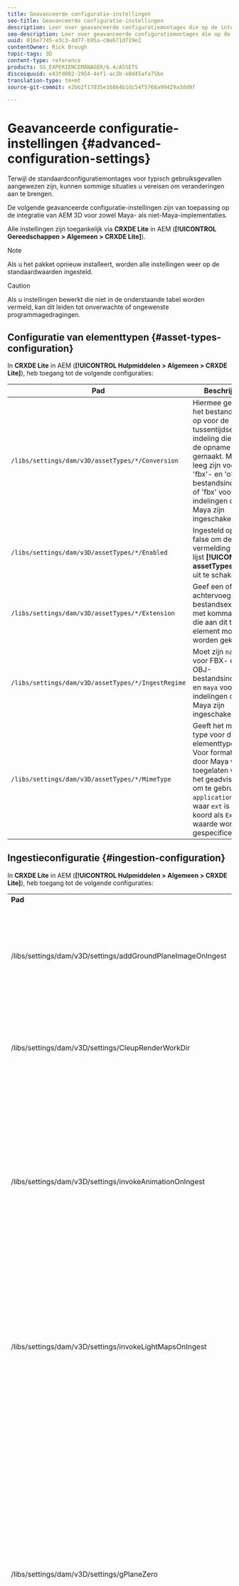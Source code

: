 ```yaml
---
title: Geavanceerde configuratie-instellingen
seo-title: Geavanceerde configuratie-instellingen
description: Leer over geavanceerde configuratiemontages die op de integratie van AEM 3D voor zowel Maya als niet-Maya plaatsingen van toepassing zijn.
seo-description: Leer over geavanceerde configuratiemontages die op de integratie van AEM 3D voor zowel Maya als niet-Maya plaatsingen van toepassing zijn.
uuid: 016e7745-e3c3-4d77-b95a-c0e671d719e2
contentOwner: Rick Brough
topic-tags: 3D
content-type: reference
products: SG_EXPERIENCEMANAGER/6.4/ASSETS
discoiquuid: e43fd002-2954-4ef1-ac2b-e8d45afa75be
translation-type: tm+mt
source-git-commit: e2bb2f17035e16864b1dc54f5768a99429a3dd9f

---
```



# Geavanceerde configuratie-instellingen {#advanced-configuration-settings}

Terwijl de standaardconfiguratiemontages voor typisch gebruiksgevallen aangewezen zijn, kunnen sommige situaties u vereisen om veranderingen aan te brengen.

De volgende geavanceerde configuratie-instellingen zijn van toepassing op de integratie van AEM 3D voor zowel Maya- als niet-Maya-implementaties.

Alle instellingen zijn toegankelijk via **CRXDE Lite** in AEM (**[!UICONTROL Gereedschappen > Algemeen > CRXDE Lite]**).

>[!NOTE]
>
>Als u het pakket opnieuw installeert, worden alle instellingen weer op de standaardwaarden ingesteld.

>[!CAUTION]
>
>Als u instellingen bewerkt die niet in de onderstaande tabel worden vermeld, kan dit leiden tot onverwachte of ongewenste programmagedragingen.

## Configuratie van elementtypen {#asset-types-configuration}

In **CRXDE Lite** in AEM (**[!UICONTROL Hulpmiddelen > Algemeen > CRXDE Lite]**), heb toegang tot de volgende configuraties:

| Pad | Beschrijving |
|---|---|
| `/libs/settings/dam/v3D/assetTypes/*/Conversion` | Hiermee geeft u het bestandstype op voor de tussentijdse 3D-indeling die tijdens de opname wordt gemaakt. Moet leeg zijn voor &#39;fbx&#39;- en &#39;obj&#39;-bestandsindelingen of &#39;fbx&#39; voor indelingen die door Maya zijn ingeschakeld. |
| `/libs/settings/dam/v3D/assetTypes/*/Enabled` | Ingesteld op true of false om deze vermelding in de lijst **[!UICONTROL assetTypes]** in of uit te schakelen. |
| `/libs/settings/dam/v3D/assetTypes/*/Extension` | Geef een of meer achtervoegsels of bestandsextensies met komma&#39;s op die aan dit type element moeten worden gekoppeld. |
| `/libs/settings/dam/v3D/assetTypes/*/IngestRegime` | Moet zijn `native` voor FBX- en OBJ-bestandsindelingen en `maya` voor indelingen die door Maya zijn ingeschakeld. |
| `/libs/settings/dam/v3D/assetTypes/*/MimeType` | Geeft het mime-type voor dit elementtype aan. Voor formaten die door Maya worden toegelaten wordt het geadviseerd om te gebruiken `application/x-ext`, waar `ext` is het koord als `Extension` waarde wordt gespecificeerd. |

## Ingestieconfiguratie {#ingestion-configuration}

In **CRXDE Lite** in AEM (**[!UICONTROL Hulpmiddelen > Algemeen > CRXDE Lite]**), heb toegang tot de volgende configuraties:

<table> 
 <tbody> 
  <tr> 
   <td><strong>Pad</strong></td> 
   <td><strong>Beschrijving</strong></td> 
  </tr> 
  <tr> 
   <td>/libs/settings/dam/v3D/settings/addGroundPlaneImageOnIngest</td> 
   <td>Hiermee wordt het genereren van een omgevingsslagschaduw ingeschakeld bij weergave of rendering met een IBL-werkgebied. Is van toepassing op Voorvertoning en Rendering met RapidRefine</td> 
  </tr> 
  <tr> 
   <td><p>/libs/settings/dam/v3D/settings/CleupRenderWorkDir</p> </td> 
   <td>Ingesteld op <strong>false</strong> om tijdelijke bestanden na conversie en rendering in de map MayaWork te behouden. Dit kan handig zijn bij het opsporen van fouten in Maya-conversie en -rendering.</td> 
  </tr> 
  <tr> 
   <td>/libs/settings/dam/v3D/settings/invokeAnimationOnIngest</td> 
   <td><p>Wanneer toegelaten, is ImageMagick geïnstalleerd op de server en magickPath wordt gevormd. Met Snel verfijnen maakt u een eenvoudige animatie voor 3D-objecten die als miniatuur worden gebruikt in de Kaartweergave en andere weergaven.</p> <p>Het maken van animaties verbruikt aanzienlijke CPU-bronnen tijdens het innameproces.</p> </td> 
  </tr> 
  <tr> 
   <td>/libs/settings/dam/v3D/settings/invokeLightMapsOnIngest</td> 
   <td>Hiermee kunt u bij inname automatisch lichte kaarten maken. Ingesteld op <strong>false</strong> om automatisch maken van een lichtkaart uit te schakelen. dit kan het CPU-verbruik aanzienlijk verlagen ten koste van een lagere kwaliteit voor voorvertonen en renderen met Rapid Refine. Heeft geen invloed op de rendering met Maya.</td> 
  </tr> 
  <tr> 
   <td>/libs/settings/dam/v3D/settings/gPlaneZero</td> 
   <td><p>Wanneer ingesteld op <strong>true</strong> (standaard), worden objecten indien nodig verticaal verplaatst om ervoor te zorgen dat alle delen van het object zich boven het grondvlak bevinden (y=0).</p> <p>Als de waarde is ingesteld op <strong>false</strong> (standaard), worden objecten niet verplaatst en kunnen ze gedeeltelijk worden verborgen door het grondvlak van een werkgebied. (Alleen van toepassing op voorvertoning en rendering met Rapid Refine.) Het heeft echter geen invloed op de rendering met Maya. Wanneer deze optie is ingesteld op <strong>true</strong>, kan de verticale positie van objecten in Maya verschillen van de voorvertoning of bij rendering met Rapid Refine.</p> </td> 
  </tr> 
  <tr> 
   <td>/libs/settings/dam/v3D/Paths/magickPath</td> 
   <td>Het pad en de naam naar het ImageMagick-hulpprogramma voor conversie. Een absoluut pad is vereist als het maken van miniaturen met animatie is ingeschakeld.</td> 
  </tr> 
  <tr> 
   <td>/libs/settings/dam/v3D/settings/MaxCpuPercentage</td> 
   <td><p>Hiermee geeft u op hoeveel CPU's maximaal worden gebruikt voor innameverwerking van 3D-elementen.</p> <p>Hogere waarden versnellen de inname, maar kunnen ertoe leiden dat AEM over het algemeen minder reageert. Deze instelling is bij benadering. Dat wil zeggen dat de nauwkeurigheid toeneemt met het aantal beschikbare CPU-cores.</p> </td> 
  </tr> 
 </tbody> 
</table>

## Configuratie-instellingen voor Cloud Services {#cloud-services-configuration-settings}

Waarden voor de volgende instellingen worden verschaft door uw accountmanager van Adobe, inrichtingsdeskundige of ondersteuningsmedewerker.

| **Pad** | **Beschrijving** |
|---|---|
| `/libs/settings/dam/v3D/services/aws/accountId` | De account-id van de Adobe AWS-account. |
| `/libs/settings/dam/v3D/services/aws/bucketName` | de naam van het S3-overdrachtssegment; normaal `aem3d`. |
| `/libs/settings/dam/v3D/services/aws/customerId` | De unieke id die door Adobe aan uw organisatie is toegewezen. Wordt gebruikt als gebruikers-id voor AWS Cognito. |
| `/libs/settings/dam/v3D/services/aws/encryptedPassword` | Het wachtwoord dat aan deze customerId is gekoppeld. Wordt gebruikt als wachtwoord voor AWS-codering. |
| `/libs/settings/dam/v3D/services/aws/region` | Het AWS-gebied waar de cloudservices worden geïmplementeerd. |
| `/libs/settings/dam/v3D/services/aws/userPoolId` | De toepasselijke AWS Cognito-gebruikersnaam. |
| `/libs/settings/dam/v3D/services/dncr/clientId` | De AWS Cognito client-id voor de Dncr-conversieservice. |

## Algemene verwerkingsinstellingen {#common-processing-settings}

In **CRXDE Lite** in AEM (**[!UICONTROL Hulpmiddelen > Algemeen > CRXDE Lite]**), heb toegang tot de volgende configuraties:

| **Pad** | **Beschrijving** |
|---|---|
| `/libs/settings/dam/v3D/Paths/mayaWorkPath` | De naam en locatie van de werkmap voor Maya-conversie en -rendering. De map wordt automatisch gemaakt als deze niet bestaat. |
| `/libs/settings/dam/v3D/Paths/maxWorkPath` | Naam en locatie van de werkmap voor maximale 3ds-conversie. De map wordt automatisch gemaakt als deze niet bestaat. |
| `/libs/settings/dam/v3D/settings/debugNative` | Ingesteld op **[!UICONTROL true]** om het maken van foutopsporingsinformatie tijdens formaatomzetting en rendering met de RapidRefine-renderer mogelijk te maken. |

## Rendererconfiguratie {#renderer-configuration}

In **CRXDE Lite** in AEM (**[!UICONTROL Hulpmiddelen > Algemeen > CRXDE Lite]**), heb toegang tot de volgende configuraties:

| **Pad** | **Beschrijving** |
|---|---|
| `/libs/settings/dam/v3D/settings/dynamicIBL` | Wanneer ingesteld op **[!UICONTROL true]** en vooraf gegenereerde lichtmaps niet beschikbaar zijn (dat wil zeggen invokeLightMapsOnIngest=false), maakt de renderer Rapid Refine tijdens de rendering lichtmaps om de renderkwaliteit te verbeteren. Deze instelling kan de rendertijd aanzienlijk verhogen. Als u deze optie instelt op **[!UICONTROL false]** , wordt het CPU-gebruik in dergelijke situaties beperkt, maar kan dit resulteren in een lagere renderkwaliteit. |
| `/libs/settings/dam/v3D/renderers/*/Enabled` | Ingesteld op **[!UICONTROL true]** of **[!UICONTROL false]** om respectievelijk een renderer in of uit te schakelen. |
| `/libs/settings/dam/v3D/renderers/*/Display` | Hiermee kunt u de tekenreeks wijzigen die wordt weergegeven voor een ingeschakelde renderer in de rendererkiezer in het deelvenster Rendering. |
| `/libs/settings/dam/v3D/renderers/*/MaxCpuPercentage` | Hiermee geeft u op hoeveel CPU&#39;s maximaal worden gebruikt voor het renderen van 3D-scènes. Hogere waarden versnellen de rendering, maar kunnen ertoe leiden dat AEM over het algemeen minder reageert. Deze instelling is bij benadering. Dat wil zeggen dat de nauwkeurigheid toeneemt met het aantal beschikbare CPU-cores. |

## Instellingen voor voorvertoning van 3D-element {#d-asset-preview-settings}

In **CRXDE Lite** in AEM (**[!UICONTROL Hulpmiddelen > Algemeen > CRXDE Lite]**), heb toegang tot de volgende configuraties:

| Pad | Beschrijving |
|---|---|
| `/libs/settings/dam/v3D/WebGLSites/autoSpin` | Stel in op **[!UICONTROL true]** of **[!UICONTROL false]** om automatisch centrifugeren (automatische camera-omdraaiing) bij het laden van de pagina in of uit te schakelen. |
| `/libs/settings/dam/v3D/WebGLSites/autoSpinAfterReset` | Stel in op **[!UICONTROL true]** om automatisch centrifugeren opnieuw te starten nadat op **[!UICONTROL Herstellen]** is gedrukt. Wordt genegeerd wanneer automatisch draaien is uitgeschakeld. |
| `/libs/settings/dam/v3D/WebGLSites/autoSpinSpeed` | Hiermee geeft u de snelheid (omwentelingen per minuut) en de richting van de automatische centrifuge op, met negatieve waarden voor rotatie van rechts naar links en positieve waarden voor rotatie van links naar rechts. |
| `/libs/settings/dam/v3D/WebGL/continueRotate` | Ingesteld op **[!UICONTROL false]** om de voortzetting uit te schakelen met geleidelijke uitfaden van viewerreacties op aanraak- en muisbewegingen. |
| `/libs/settings/dam/v3D/WebGL/curtainColor` | Hiermee geeft u de kleur op van het gordijn voor laden dat optioneel de viewport van de voorvertoning van het 3D-element tijdens het laden en initialiseren kan bedekken. R,G,B-waarde, met elke kleurcomponent in het bereik 0 tot en met 255. |
| `/libs/settings/dam/v3D/WebGL/fadeCurtains` | Wanneer deze waarde is ingesteld op **[!UICONTROL true]**, wordt het gordijn voor het laden geleidelijk vervaagd tijdens de laatste onderdelen van de viewerinitialisatie. Wanneer ingesteld op **[!UICONTROL false]**, blijft het gordijn dekkend totdat het laden en initialiseren is voltooid. |
| `/libs/settings/dam/v3D/WebGL/showCurtains` | Ingesteld op **[!UICONTROL true]** of **[!UICONTROL false]** om het laadgordijn voor voorvertoning van 3D-elementen in of uit te schakelen. |
| `/libs/settings/dam/v3D/WebGL/spinHeight` | Wanneer automatisch draaien is ingeschakeld en actief, wordt de verticale positie van de camera automatisch aangepast ten opzichte van de hoogte van het 3D-object. Wanneer deze is ingesteld op 0,5, wordt de camera verticaal op een hoogte van 1/2 van het object geplaatst. Dit betekent dat de horizon verticaal in de viewport moet worden gecentreerd. Bij hogere waarden kijkt de camera omlaag naar het object en wordt de hoogte van de gerenderde horizon verhoogd. Bij lagere waarden kijkt de camera omhoog naar het object en verlaagt de horizon. |

## Instellingen van 3D-sites {#d-sites-component-settings}

In **CRXDE Lite** in AEM (**[!UICONTROL Hulpmiddelen > Algemeen > CRXDE Lite]**), heb toegang tot de volgende configuraties:

| Pad | Beschrijving |
|---|---|
| `/libs/settings/dam/v3D/WebGLSites/autoSpinAfterReset` | Ingesteld op **[!UICONTROL true]** om automatisch centrifugeren (automatische camera-omdraaiing) te reactiveren nadat op home is gedrukt. Wordt genegeerd wanneer automatisch draaien is uitgeschakeld. |
| `/libs/settings/dam/v3D/WebGLSites/continueRotate` | Ingesteld op **[!UICONTROL false]** om de voortzetting uit te schakelen met geleidelijke uitfaden van viewerreacties op aanraak- en muisbewegingen. |
| `/libs/settings/dam/v3D/WebGLSites/curtainColor` | Hiermee geeft u de kleur op van het gordijn voor laden dat optioneel de viewport van de component 3D-sites tijdens het laden kan bedekken. R,G,B-waarde, met elke kleurcomponent in het bereik 0 tot en met 255. |
| `/libs/settings/dam/v3D/WebGLSites/fadeCurtains` | Wanneer ingesteld op **[!UICONTROL true]**, vervaagt het gordijn geleidelijk tijdens de laatste onderdelen van het laden en initialiseren. Wanneer ingesteld op **[!UICONTROL false]**, blijft het gordijn dekkend totdat het laden en initialiseren is voltooid. |
| `/libs/settings/dam/v3D/WebGLSites/showCurtains` | Ingesteld op **[!UICONTROL true]** of **[!UICONTROL false]** om het laadgordijn voor de component 3D-sites in of uit te schakelen. |
| `/libs/settings/dam/v3D/WebGLSites/spinHeight` | Wanneer automatisch draaien is ingeschakeld en actief, wordt de verticale positie van de camera automatisch aangepast ten opzichte van de hoogte van het 3D-object. Wanneer deze is ingesteld op 0,5, wordt de camera verticaal op een hoogte van 1/2 van het object geplaatst. Dit betekent dat de horizon verticaal in de viewport moet worden gecentreerd. Bij hogere waarden kijkt de camera omlaag naar het object en wordt de hoogte van de gerenderde horizon verhoogd. Bij lagere waarden kijkt de camera omhoog naar het object en verlaagt de horizon. |

